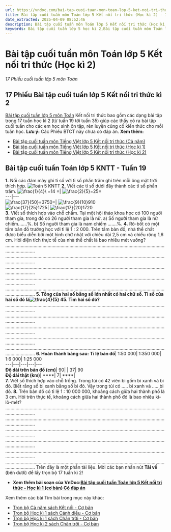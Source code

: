 ```yaml
---
url: https://vndoc.com/bai-tap-cuoi-tuan-mon-toan-lop-5-ket-noi-tri-thuc-hoc-ki-2-336847
title: Bài tập cuối tuần môn Toán lớp 5 Kết nối tri thức (Học kì 2) - 17 Phiếu cuối tuần lớp 5 môn Toán - VnDoc.com
date_extracted: 2025-04-09 08:52:46
description: Bài tập cuối tuần môn Toán lớp 5 Kết nối tri thức (Học kì 2) bao gồm các dạng bài tập từng tuần học lớp 5 giúp các thầy cô có thêm tài liệu tham khảo ra bài tập ôn luyện cho học sinh.
keywords: Bài tập cuối tuần lớp 5 học kì 2,Bài tập cuối tuần môn Toán lớp 5,phiếu học tập môn toán lớp 5,bài tập toán lớp 5,Bài tập cuối tuần lớp 5 kết nối tri thức,phiếu Bài tập cuối tuần lớp 5 kết nối tri thức,Bài tập cuối tuần Toán lớp 5 kết nối tri thức,Bài tập cuối tuần Toán lớp 5 kết nối tri thức tuần 19,Bài tập cuối tuần Toán lớp 5 kết nối tri thức tuần 20,Bài tập cuối tuần lớp 5 kì 2
---
```


# Bài tập cuối tuần môn Toán lớp 5 Kết nối tri thức \(Học kì 2\)
_17 Phiếu cuối tuần lớp 5 môn Toán_
## **17 Phiếu Bài tập cuối tuần lớp 5 Kết nối tri thức kì 2**
[Bài tập cuối tuần lớp 5 môn Toán](<https://vndoc.com/de-kiem-tra-cuoi-tuan-toan5>) Kết nối tri thức bao gồm các dạng bài tập trong 17 tuần học kì 2 \(từ tuần 19 tới tuần 35\) giúp các thầy cô ra bài tập cuối tuần cho các em học sinh ôn tập, rèn luyện củng cố kiến thức cho mỗi tuần học.
**Lưu ý:** Các Phiếu BTCT này chưa có đáp án.
**Xem thêm:**
  * [Bài tập cuối tuần môn Tiếng Việt lớp 5 Kết nối tri thức \(Cả năm\)](<https://vndoc.com/bai-tap-cuoi-tuan-mon-tieng-viet-lop-5-ket-noi-tri-thuc-ca-nam-336136>)
  * [Bài tập cuối tuần môn Tiếng Việt lớp 5 Kết nối tri thức \(Học kì 1\)](<https://vndoc.com/bai-tap-cuoi-tuan-mon-tieng-viet-lop-5-ket-noi-tri-thuc-hoc-ki-1-336145>)
  * [Bài tập cuối tuần môn Tiếng Việt lớp 5 Kết nối tri thức \(Học kì 2\)](<https://vndoc.com/bai-tap-cuoi-tuan-mon-tieng-viet-lop-5-ket-noi-tri-thuc-hoc-ki-2-336146>)

## Bài tập cuối tuần Toán lớp 5 KNTT - Tuần 19
**1.** Nối các đám mây ghi tỉ số với tỉ số phần trăm ghi trên mỗi ông mặt trời thích hợp.
![Toán 5 KNTT](https://i.vdoc.vn/data/image/2025/02/22/toan-5-1.jpg)
**2.** Viết các tỉ số dưới đây thành các tỉ số phần trăm.
![\\frac{1}{4}\\ =](https://i.vdoc.vn/data/image/blank.png)14 =| ![\\frac{2}{5}=](https://i.vdoc.vn/data/image/blank.png)25=  
---|---  
![\\frac{37}{50}=](https://i.vdoc.vn/data/image/blank.png)3750=| ![\\frac{9}{10}](https://i.vdoc.vn/data/image/blank.png)910  
![\\frac{17}{25}](https://i.vdoc.vn/data/image/blank.png)1725| ![\\frac{17}{20}](https://i.vdoc.vn/data/image/blank.png)1720  
**3.** Viết số thích hợp vào chỗ chấm.
Tại một hội thảo khoa học có 100 người tham gia, trong đó có 26 người tham gia là nữ.
a\) Số người tham gia là nữ chiếm.......%.
b\) Số người tham gia là nam chiếm .......%.
**4.** Rô-bốt có một tấm bản đồ trường học với tỉ lệ 1 : 2 000. Trên tấm bản đồ, nhà thể chất được biểu diễn bởi một hình chữ nhật với chiều dài 2,5 cm và chiều rộng 1,6 cm. Hỏi diện tích thực tế của nhà thể chất là bao nhiêu mét vuông?
...................................................................................................................................................
...................................................................................................................................................
...................................................................................................................................................
...................................................................................................................................................
...................................................................................................................................................
**5\. Tổng của hai số bằng số lớn nhất có hai chữ số. Tỉ số của hai số đó là![\\frac{4}{5}](https://i.vdoc.vn/data/image/blank.png) 45. Tìm hai số đó?**
...................................................................................................................................................
...................................................................................................................................................
...................................................................................................................................................
...................................................................................................................................................
...................................................................................................................................................
**6\. Hoàn thành bảng sau:**
**Tỉ lệ bản đồ**|  1:50 000| 1:350 000| 1:6 000| 1:25 000  
---|---|---|---|---  
**Độ dài trên bản đồ \(cm\)**|  90| | 37| 90  
**Độ dài thật \(km\)**| ****|  7| ****|   
**7.** Viết số thích hợp vào chỗ trống.
Trong túi có 42 viên bi gồm bi xanh và bi đỏ. Biết rằng số bi xanh bằng số bi đỏ. Vậy trong túi có ….. bi xanh và ….. bi đỏ.
**8.** Trên bản đồ có tỉ lệ 1 : 10 000 000, khoảng cách giữa hai thành phố là 3 cm. Hỏi trên thực tế, khoảng cách giữa hai thành phố đó là bao nhiêu ki-lô-mét?
...................................................................................................................................................
...................................................................................................................................................
...................................................................................................................................................
...................................................................................................................................................
...................................................................................................................................................
...................................................................................................................................................
Trên đây là một phần tài liệu.
Mời các bạn nhấn nút **Tải về** \(bên dưới\) để lấy trọn bộ 17 tuần kì 2\!
  * **Xem thêm bài soạn của VnDoc:[Bài tập cuối tuần Toán lớp 5 Kết nối tri thức - Học kì 1 \(cơ bản\) Có đáp án](<https://vndoc.com/bai-tap-cuoi-tuan-toan-lop-5-ket-noi-tri-thuc-hoc-ki-1-co-ban-328198>)**

Xem thêm các bài Tìm bài trong mục này khác:
  * [Trọn bộ Cả năm sách Kết nối - Cơ bản](</bai-tap-cuoi-tuan-lop-5-ca-nam-126303>)
  * [Trọn bộ Học kì 1 sách Cánh diều - Cơ bản](</bai-tap-cuoi-tuan-toan-lop-5-canh-dieu-hoc-ki-1-co-ban-328213>)
  * [Trọn bộ Học kì 1 sách Chân trời - Cơ bản](</bai-tap-cuoi-tuan-toan-lop-5-chan-troi-sang-tao-hoc-ki-1-co-ban-328214>)
  * [Trọn bộ Học kì 2 sách Chân trời - Cơ bản](</bai-tap-cuoi-tuan-toan-lop-5-chan-troi-sang-tao-hoc-ki-2-co-ban-336297>)

